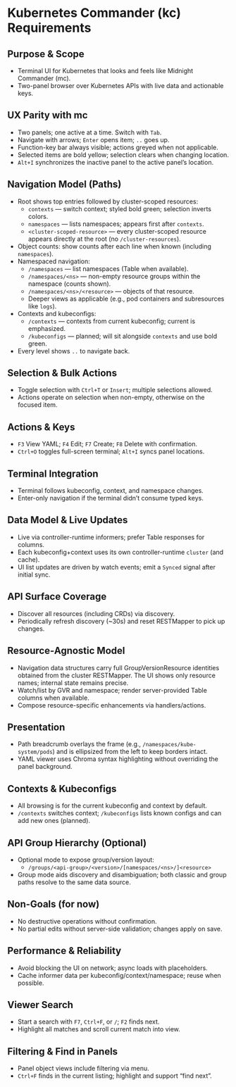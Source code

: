 # Kubernetes Commander (kc) Requirements

## Purpose & Scope
- Terminal UI for Kubernetes that looks and feels like Midnight Commander (mc).
- Two-panel browser over Kubernetes APIs with live data and actionable keys.

## UX Parity with mc
- Two panels; one active at a time. Switch with `Tab`.
- Navigate with arrows; `Enter` opens item; `..` goes up.
- Function-key bar always visible; actions greyed when not applicable.
- Selected items are bold yellow; selection clears when changing location.
- `Alt+I` synchronizes the inactive panel to the active panel’s location.

## Navigation Model (Paths)
- Root shows top entries followed by cluster-scoped resources:
  - `contexts` — switch context; styled bold green; selection inverts colors.
  - `namespaces` — lists namespaces; appears first after `contexts`.
  - `<cluster-scoped-resource>` — every cluster-scoped resource appears directly at the root (no `/cluster-resources`).
- Object counts: show counts after each line when known (including `namespaces`).
- Namespaced navigation:
  - `/namespaces` — list namespaces (Table when available).
  - `/namespaces/<ns>` — non-empty resource groups within the namespace (counts shown).
  - `/namespaces/<ns>/<resource>` — objects of that resource.
  - Deeper views as applicable (e.g., pod containers and subresources like `logs`).
- Contexts and kubeconfigs:
  - `/contexts` — contexts from current kubeconfig; current is emphasized.
  - `/kubeconfigs` — planned; will sit alongside `contexts` and use bold green.
- Every level shows `..` to navigate back.

## Selection & Bulk Actions
- Toggle selection with `Ctrl+T` or `Insert`; multiple selections allowed.
- Actions operate on selection when non-empty, otherwise on the focused item.

## Actions & Keys
- `F3` View YAML; `F4` Edit; `F7` Create; `F8` Delete with confirmation.
- `Ctrl+O` toggles full-screen terminal; `Alt+I` syncs panel locations.

## Terminal Integration
- Terminal follows kubeconfig, context, and namespace changes.
- Enter-only navigation if the terminal didn’t consume typed keys.

## Data Model & Live Updates
- Live via controller-runtime informers; prefer Table responses for columns.
- Each kubeconfig+context uses its own controller-runtime `cluster` (and cache).
- UI list updates are driven by watch events; emit a `Synced` signal after initial sync.

## API Surface Coverage
- Discover all resources (including CRDs) via discovery.
- Periodically refresh discovery (~30s) and reset RESTMapper to pick up changes.

## Resource‑Agnostic Model
- Navigation data structures carry full GroupVersionResource identities obtained from the cluster RESTMapper. The UI shows only resource names; internal state remains precise.
- Watch/list by GVR and namespace; render server-provided Table columns when available.
- Compose resource-specific enhancements via handlers/actions.

## Presentation
- Path breadcrumb overlays the frame (e.g., `/namespaces/kube-system/pods`) and is ellipsized from the left to keep borders intact.
- YAML viewer uses Chroma syntax highlighting without overriding the panel background.

## Contexts & Kubeconfigs
- All browsing is for the current kubeconfig and context by default.
- `/contexts` switches context; `/kubeconfigs` lists known configs and can add new ones (planned).

## API Group Hierarchy (Optional)
- Optional mode to expose group/version layout:
  - `/groups/<api-group>/<version>/[namespaces/<ns>/]<resource>`
- Group mode aids discovery and disambiguation; both classic and group paths resolve to the same data source.

## Non-Goals (for now)
- No destructive operations without confirmation.
- No partial edits without server-side validation; changes apply on save.

## Performance & Reliability
- Avoid blocking the UI on network; async loads with placeholders.
- Cache informer data per kubeconfig/context/namespace; reuse when possible.

## Viewer Search
- Start a search with `F7`, `Ctrl+F`, or `/`; `F2` finds next.
- Highlight all matches and scroll current match into view.

## Filtering & Find in Panels
- Panel object views include filtering via menu.
- `Ctrl+F` finds in the current listing; highlight and support “find next”.

